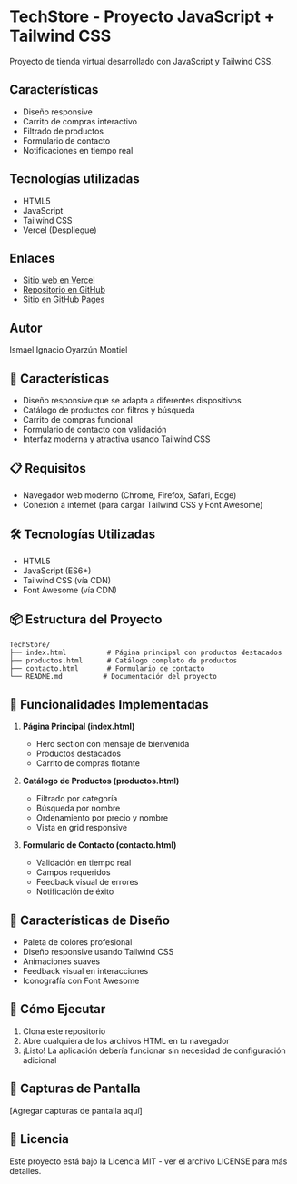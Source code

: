 # TechStore - Proyecto JavaScript + Tailwind CSS

Proyecto de tienda virtual desarrollado con JavaScript y Tailwind CSS.

## Características

- Diseño responsive
- Carrito de compras interactivo
- Filtrado de productos
- Formulario de contacto
- Notificaciones en tiempo real

## Tecnologías utilizadas

- HTML5
- JavaScript
- Tailwind CSS
- Vercel (Despliegue)

## Enlaces

- [Sitio web en Vercel](https://actividad-java-script-tailwind-6oxyncn18.vercel.app)
- [Repositorio en GitHub](https://github.com/1samadhi/actividad-javascript-tailwind)
- [Sitio en GitHub Pages](URL_AQUI)

## Autor

Ismael Ignacio Oyarzún Montiel

## 🚀 Características

- Diseño responsive que se adapta a diferentes dispositivos
- Catálogo de productos con filtros y búsqueda
- Carrito de compras funcional
- Formulario de contacto con validación
- Interfaz moderna y atractiva usando Tailwind CSS

## 📋 Requisitos

- Navegador web moderno (Chrome, Firefox, Safari, Edge)
- Conexión a internet (para cargar Tailwind CSS y Font Awesome)

## 🛠️ Tecnologías Utilizadas

- HTML5
- JavaScript (ES6+)
- Tailwind CSS (vía CDN)
- Font Awesome (vía CDN)

## 📦 Estructura del Proyecto

```
TechStore/
├── index.html          # Página principal con productos destacados
├── productos.html      # Catálogo completo de productos
├── contacto.html       # Formulario de contacto
└── README.md          # Documentación del proyecto
```

## 🎯 Funcionalidades Implementadas

1. **Página Principal (index.html)**
   - Hero section con mensaje de bienvenida
   - Productos destacados
   - Carrito de compras flotante

2. **Catálogo de Productos (productos.html)**
   - Filtrado por categoría
   - Búsqueda por nombre
   - Ordenamiento por precio y nombre
   - Vista en grid responsive

3. **Formulario de Contacto (contacto.html)**
   - Validación en tiempo real
   - Campos requeridos
   - Feedback visual de errores
   - Notificación de éxito

## 🎨 Características de Diseño

- Paleta de colores profesional
- Diseño responsive usando Tailwind CSS
- Animaciones suaves
- Feedback visual en interacciones
- Iconografía con Font Awesome

## 🚀 Cómo Ejecutar

1. Clona este repositorio
2. Abre cualquiera de los archivos HTML en tu navegador
3. ¡Listo! La aplicación debería funcionar sin necesidad de configuración adicional

## 📱 Capturas de Pantalla

[Agregar capturas de pantalla aquí]

## 📄 Licencia

Este proyecto está bajo la Licencia MIT - ver el archivo LICENSE para más detalles. 
